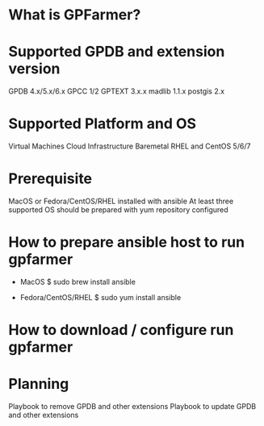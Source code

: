# What is GPFarmer?

# Supported GPDB and extension version
GPDB 4.x/5.x/6.x
GPCC 1/2
GPTEXT 3.x.x
madlib 1.1.x
postgis 2.x

# Supported Platform and OS
Virtual Machines
Cloud Infrastructure
Baremetal
RHEL and CentOS 5/6/7

# Prerequisite
MacOS or Fedora/CentOS/RHEL installed with ansible
At least three supported OS should be prepared with yum repository configured

# How to prepare ansible host to run gpfarmer
* MacOS
$ sudo brew install ansible

* Fedora/CentOS/RHEL
$ sudo yum install ansible

# How to download / configure run gpfarmer


# Planning
Playbook to remove GPDB and other extensions
Playbook to update GPDB and other extensions
